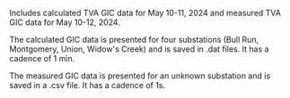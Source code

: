 Includes calculated TVA GIC data for May 10-11, 2024 and measured TVA GIC data for May 10-12, 2024.

The calculated GIC data is presented for four substations (Bull Run, Montgomery, Union, Widow's Creek) and is saved in .dat files. It has a cadence of 1 min.

The measured GIC data is presented for an unknown substation and is saved in a .csv file. It has a cadence of 1s.
